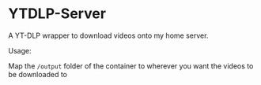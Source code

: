 # YTDLP-Server

A YT-DLP wrapper to download videos onto my home server.

Usage:

Map the `/output` folder of the container to wherever you want the videos to be downloaded to
